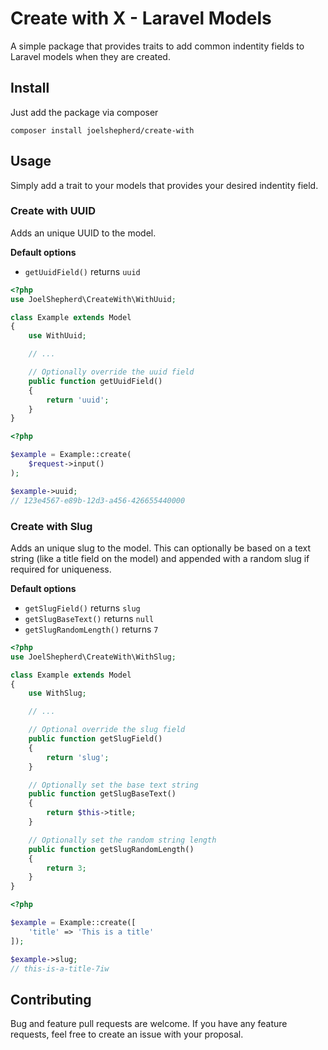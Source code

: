 # Create with X - Laravel Models
A simple package that provides traits to add common indentity fields to Laravel
models when they are created.

## Install
Just add the package via composer

```
composer install joelshepherd/create-with
```

## Usage
Simply add a trait to your models that provides your desired indentity field.

### Create with UUID
Adds an unique UUID to the model.

**Default options**
- `getUuidField()` returns `uuid`

```php
<?php
use JoelShepherd\CreateWith\WithUuid;

class Example extends Model
{
    use WithUuid;

    // ...

    // Optionally override the uuid field
    public function getUuidField()
    {
        return 'uuid';
    }
}
```

```php
<?php

$example = Example::create(
    $request->input()
);

$example->uuid;
// 123e4567-e89b-12d3-a456-426655440000
```

### Create with Slug
Adds an unique slug to the model. This can optionally be based on a text string
(like a title field on the model) and appended with a random slug if required
for uniqueness.

**Default options**
- `getSlugField()` returns `slug`
- `getSlugBaseText()` returns `null`
- `getSlugRandomLength()` returns `7`

```php
<?php
use JoelShepherd\CreateWith\WithSlug;

class Example extends Model
{
    use WithSlug;

    // ...

    // Optional override the slug field
    public function getSlugField()
    {
        return 'slug';
    }

    // Optionally set the base text string
    public function getSlugBaseText()
    {
        return $this->title;
    }

    // Optionally set the random string length
    public function getSlugRandomLength()
    {
        return 3;
    }
}
```

```php
<?php

$example = Example::create([
    'title' => 'This is a title'
]);

$example->slug;
// this-is-a-title-7iw
```

## Contributing
Bug and feature pull requests are welcome. If you have any feature requests, feel free to create an issue with your proposal.
